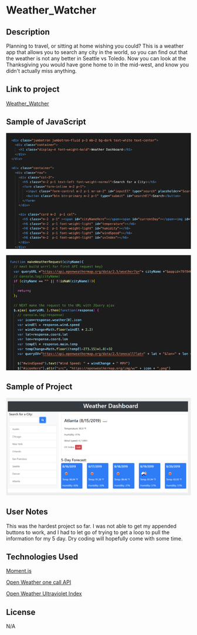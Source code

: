 # Weather_Watcher

## Description
Planning to travel, or sitting at home wishing you could?  This is a weather app that allows you to search any city in the world, so you can find out that the weather is not any better in Seattle vs Toledo. Now you can look at the Thanksgiving you would have gone home to in the mid-west, and know you didn't actually miss anything.  

## Link to project 
[Weather_Watcher](https://lauragwendolynburch.github.io/Weather_Watcher/)

## Sample of JavaScript
![ Image HTML with Bootstrap ](./images/html.png)

![ Image JS ](./images/jsfile.png)

## Sample of Project 
![ Image Project ](./images/sample1.png)

## User Notes
This was the hardest project so far.  I was not able to get my appended buttons to work, and I had to let go of trying to get a loop to pull the information for my 5 day.  Dry coding will hopefully come with some time.  

## Technologies Used 
[Moment.js](https://momentjs.com/)

[Open Weather one call API](https://openweathermap.org/api/one-call-api)

[Open Weather Ultraviolet Index](https://openweathermap.org/api/uvi)

## License
N/A
